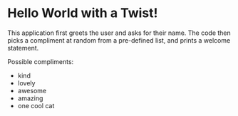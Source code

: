 # Hello World with a Twist!

This application first greets the user and asks for their name. The code then picks a compliment at random from a pre-defined list, and prints a welcome statement.

Possible compliments:
* kind
* lovely
* awesome
* amazing
* one cool cat